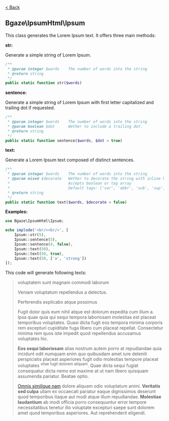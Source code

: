 [< Back](../README.md)

## Bgaze\IpsumHtml\Ipsum

This class generates the Lorem Ipsum text. It offers three main methods:

**str:**

Generate a simple string of Lorem Ipsum.

```php
/**
 * @param integer $words    The number of words into the string
 * @return string
 */
public static function str($words)
```

**sentence:**

Generate a simple string of Lorem Ipsum with first letter capitalized and trailing dot if requested.

```php
/**
 * @param integer $words    The number of words into the string
 * @param boolean $dot      Wether to include a trailing dot.
 * @return string
 */
public static function sentence($words, $dot = true)
```

**text:**

Generate a Lorem Ipsum text composed of distinct sentences.

```php
/**
 * @param integer $words    The number of words into the string
 * @param mixed $decorate   Wether to decorate the string with inline html tags
 *                          Accepts boolean or tag array
 *                          Default tags: ['var', 'abbr', 'sub', 'sup', 'a', 'em', 'strong', 'small', 's', 'q', 'i', 'b', 'u', 'mark', 'br']
 * @return string
 */
public static function text($words, $decorate = false)
```

**Examples:**

```php
use Bgaze\IpsumHtml\Ipsum;

echo implode('<br/><br/>', [
    Ipsum::str(5),
    Ipsum::sentence(5),
    Ipsum::sentence(4, false),
    Ipsum::text(50),
    Ipsum::text(50, true),
    Ipsum::text(50, ['a', 'strong'])
]);
```

This code will generate following texts:

> voluptatem sunt magnam commodi laborum
> 
> Veniam voluptatum repellendus a delectus.
>
> Perferendis explicabo atque possimus
>
> Fugit dolor quis eum nihil atque est dolorum expedita cum illum a. Ipsa quae quia qui sequi tempora laboriosam molestias est placeat temporibus voluptates. Quasi dicta fugit eos tempora minima corporis rem excepturi cupiditate fuga libero cum placeat repellat. Consectetur minima rem quos iste impedit quod repellendus accusamus voluptates hic.
>
> <b>Eos sequi laboriosam</b> alias nostrum autem porro at repudiandae <abbr>quia incidunt</abbr> odit numquam enim quo quibusdam amet iure deleniti perspiciatis placeat asperiores fugit odio molestias tempore placeat voluptates <sup>vitae fugit dolorem aliquam</sup>. Quae dicta sequi fugiat consequatur dicta nemo est maxime at ut nam libero quisquam assumenda pariatur. Beatae optio.
>
> <a href="#">Omnis similique nam</a> dolore aliquam odio voluptatum animi. <strong>Veritatis sed culpa</strong> ullam ex occaecati pariatur eaque dignissimos deserunt quod temporibus itaque aut modi atque illum repudiandae. <strong>Molestiae laudantium</strong> ab modi officia porro consequuntur error tempore necessitatibus tenetur illo voluptate excepturi saepe sunt dolorem amet quod temporibus asperiores. Aut reprehenderit eligendi.



